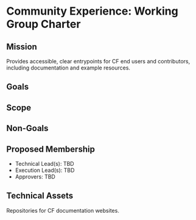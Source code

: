 # Community Experience: Working Group Charter

## Mission

Provides accessible, clear entrypoints for CF end users and contributors, including documentation and example resources.

## Goals



## Scope



## Non-Goals




## Proposed Membership

- Technical Lead(s): TBD
- Execution Lead(s): TBD
- Approvers: TBD


## Technical Assets

Repositories for CF documentation websites.
